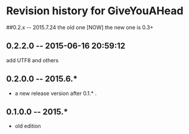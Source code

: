 # Revision history for GiveYouAHead

##0.2.x -- 2015.7.24
the old one 
[NOW] the new one is 0.3+


## 0.2.2.0 -- 2015-06-16 20:59:12

add UTF8 and others

## 0.2.0.0  -- 2015.6.*

* a new release version after 0.1.* . 

## 0.1.0.0 -- 2015.*

* old edition
